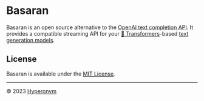 # Basaran

Basaran is an open source alternative to the [OpenAI text completion API](https://platform.openai.com/docs/api-reference/completions/create). It provides a compatible streaming API for your [🤗 Transformers](https://huggingface.co/docs/transformers/index)-based [text generation models](https://huggingface.co/models?pipeline_tag=text-generation&sort=downloads).

## License

Basaran is available under the [MIT License](https://github.com/hyperonym/basaran/blob/master/LICENSE).

---

© 2023 [Hyperonym](https://hyperonym.org)
